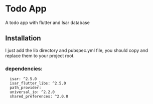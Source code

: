 
# Todo App

A todo app with flutter and Isar database


## Installation

I just add the lib directory and pubspec.yml file, you should copy and replace them to your project root.

### dependencies:

```text
  isar: ^2.5.0
  isar_flutter_libs: ^2.5.0
  path_provider:
  universal_io: ^2.2.0
  shared_preferences: ^2.0.0
```
    
